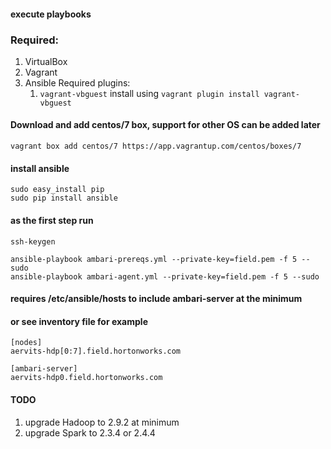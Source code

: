 #### execute playbooks
### Required:
1. VirtualBox
2. Vagrant
3. Ansible
   Required plugins:
     1. `vagrant-vbguest` install using `vagrant plugin install vagrant-vbguest`

#### Download and add centos/7 box, support for other OS can be added later
```
vagrant box add centos/7 https://app.vagrantup.com/centos/boxes/7
```

#### install ansible
```
sudo easy_install pip
sudo pip install ansible
```

#### as the first step run
```
ssh-keygen
```
```
ansible-playbook ambari-prereqs.yml --private-key=field.pem -f 5 --sudo
ansible-playbook ambari-agent.yml --private-key=field.pem -f 5 --sudo
```

#### requires /etc/ansible/hosts to include ambari-server at the minimum
#### or see inventory file for example
```
[nodes]
aervits-hdp[0:7].field.hortonworks.com

[ambari-server]
aervits-hdp0.field.hortonworks.com
```

#### TODO
1. upgrade Hadoop to 2.9.2 at minimum
2. upgrade Spark to 2.3.4 or 2.4.4
